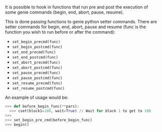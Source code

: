 It is possible to hook in functions that run pre and post the execution of some genie commands (begin, end, abort, pause, resume). 

This is done passing functions to genie python setter commands. There are setter commands for begin, end, abort, pause and resume (func is the function you wish to run before or after the command):

- `set_begin_precmd(func)`
- `set_begin_postcmd(func)`
- `set_end_precmd(func)`
- `set_end_postcmd(func)`
- `set_abort_precmd(func)`
- `set_abort_postcmd(func)`
- `set_pause_precmd(func)`
- `set_pause_postcmd(func)`
- `set_resume_precmd(func)`
- `set_resume_postcmd(func)`

An example of usage would be:

```python
>>> def before_begin_func(**pars):
  >>> cset(block1=100, wait=True) // Wait for block 1 to get to 100
>>>
>>> set_begin_pre_cmd(before_begin_func)
>>> begin()
```
